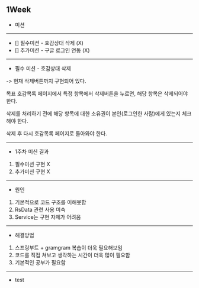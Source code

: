 ## 1Week

* 미션
---
- [] 필수미션 - 호감상대 삭제 (X)
- [] 추가미션 - 구글 로그인 연동 (X)

---
* 필수 미션 - 호감상대 삭제

-> 현재 삭제버튼까지 구현되어 있다.

목표
호감목록 페이지에서 특정 항목에서 삭제버튼을 누르면, 해당 항목은 삭제되어야 한다.

삭제를 처리하기 전에 해당 항목에 대한 소유권이 본인(로그인한 사람)에게 있는지 체크해야 한다.

삭제 후 다시 호감목록 페이지로 돌아와야 한다.

---

- 1주차 미션 결과
1. 필수미션 구현 X
2. 추가미션 구현 X

---
* 원인
1. 기본적으로 코드 구조를 이해못함
2. RsData 관련 사용 미숙
3. Service는 구현 자체가 어려움

---
* 해결방법
1. 스프링부트 + gramgram 복습이 더욱 필요해보임
2. 코드를 직접 쳐보고 생각하는 시간이 더욱 많이 필요함
3. 기본적인 공부가 필요함
---
* test 
